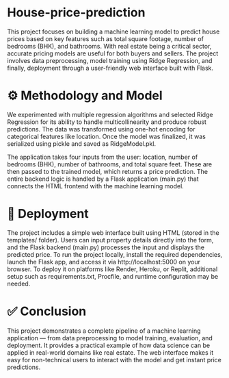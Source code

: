 # House-price-prediction
This project focuses on building a machine learning model to predict house prices based on key features such as total square footage, number of bedrooms (BHK), and bathrooms. With real estate being a critical sector, accurate pricing models are useful for both buyers and sellers. The project involves data preprocessing, model training using Ridge Regression, and finally, deployment through a user-friendly web interface built with Flask.

# ⚙️ Methodology and Model
We experimented with multiple regression algorithms and selected Ridge Regression for its ability to handle multicollinearity and produce robust predictions. The data was transformed using one-hot encoding for categorical features like location. Once the model was finalized, it was serialized using pickle and saved as RidgeModel.pkl.

The application takes four inputs from the user: location, number of bedrooms (BHK), number of bathrooms, and total square feet. These are then passed to the trained model, which returns a price prediction. The entire backend logic is handled by a Flask application (main.py) that connects the HTML frontend with the machine learning model.

# 🚀 Deployment
The project includes a simple web interface built using HTML (stored in the templates/ folder). Users can input property details directly into the form, and the Flask backend (main.py) processes the input and displays the predicted price. To run the project locally, install the required dependencies, launch the Flask app, and access it via http://localhost:5000 on your browser. To deploy it on platforms like Render, Heroku, or Replit, additional setup such as requirements.txt, Procfile, and runtime configuration may be needed.

# ✅ Conclusion
This project demonstrates a complete pipeline of a machine learning application — from data preprocessing to model training, evaluation, and deployment. It provides a practical example of how data science can be applied in real-world domains like real estate. The web interface makes it easy for non-technical users to interact with the model and get instant price predictions.
